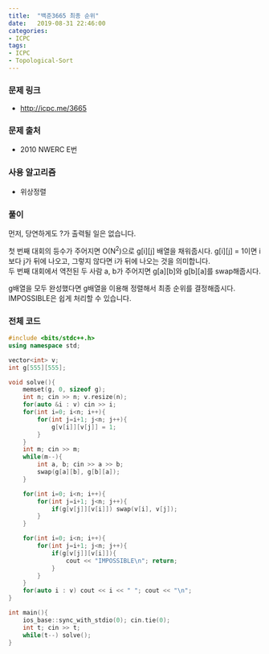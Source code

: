 ```yaml
---
title:  "백준3665 최종 순위"
date:   2019-08-31 22:46:00
categories:
- ICPC
tags:
- ICPC
- Topological-Sort
---
```


### 문제 링크
* http://icpc.me/3665

### 문제 출처
* 2010 NWERC E번

### 사용 알고리즘
* 위상정렬

### 풀이
먼저, 당연하게도 ?가 출력될 일은 없습니다.

첫 번째 대회의 등수가 주어지면 O(N<sup>2</sup>)으로 g[i][j] 배열을 채워줍시다. g[i][j] = 1이면 i보다 j가 뒤에 나오고, 그렇지 않다면 i가 뒤에 나오는 것을 의미합니다.<br>
두 번째 대회에서 역전된 두 사람 a, b가 주어지면 g[a][b]와 g[b][a]를 swap해줍시다.

g배열을 모두 완성했다면 g배열을 이용해 정렬해서 최종 순위를 결정해줍시다. IMPOSSIBLE은 쉽게 처리할 수 있습니다.

### 전체 코드
```cpp
#include <bits/stdc++.h>
using namespace std;

vector<int> v;
int g[555][555];

void solve(){
	memset(g, 0, sizeof g);
	int n; cin >> n; v.resize(n);
	for(auto &i : v) cin >> i;
	for(int i=0; i<n; i++){
		for(int j=i+1; j<n; j++){
			g[v[i]][v[j]] = 1;
		}
	}
	int m; cin >> m;
	while(m--){
		int a, b; cin >> a >> b;
		swap(g[a][b], g[b][a]);
	}

	for(int i=0; i<n; i++){
		for(int j=i+1; j<n; j++){
			if(g[v[j]][v[i]]) swap(v[i], v[j]);
		}
	}

	for(int i=0; i<n; i++){
		for(int j=i+1; j<n; j++){
			if(g[v[j]][v[i]]){
				cout << "IMPOSSIBLE\n"; return;
			}
		}
	}
	for(auto i : v) cout << i << " "; cout << "\n";
}

int main(){
	ios_base::sync_with_stdio(0); cin.tie(0);
	int t; cin >> t;
	while(t--) solve();
}
```
